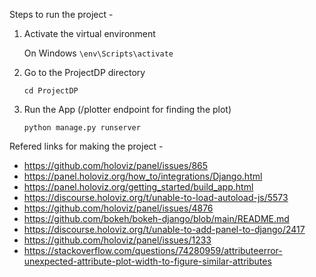 Steps to run the project -

1. Activate the virtual environment

    On Windows
    `\env\Scripts\activate`

2. Go to the ProjectDP directory

    `cd ProjectDP`

3. Run the App (/plotter endpoint for finding the plot)

    `python manage.py runserver`

Refered links for making the project -
- https://github.com/holoviz/panel/issues/865
- https://panel.holoviz.org/how_to/integrations/Django.html
- https://panel.holoviz.org/getting_started/build_app.html
- https://discourse.holoviz.org/t/unable-to-load-autoload-js/5573
- https://github.com/holoviz/panel/issues/4876
- https://github.com/bokeh/bokeh-django/blob/main/README.md
- https://discourse.holoviz.org/t/unable-to-add-panel-to-django/2417
- https://github.com/holoviz/panel/issues/1233
- https://stackoverflow.com/questions/74280959/attributeerror-unexpected-attribute-plot-width-to-figure-similar-attributes

